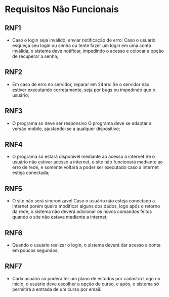 # Requisitos Não Funcionais
## RNF1
 * Caso o login seja inválido, enviar notificação de erro:
 Caso o usuário esqueça seu login ou senha ou tente fazer um login em uma conta inválida,
 o sistema deve notificar, impedindo o acesso e colocar a opção de recuperar a senha;

## RNF2
* Em caso de erro no servidor, reparar em 24hrs:
Se o servidor não estiver executando corretamente, seja por bugs ou impedindo que o
usuário;

## RNF3
* O programa so deve ser responsivo
O programa deve se adaptar a versão mobile, ajustando-se a qualquer dispositivo;

## RNF4
* O programa só estará disponivel mediante ao acesso a internet
Se o usuário não estiver acesso a internet, o site não funcionará mediante ao erro de rede,
e somente voltará a poder ser executado caso a internet esteja conectada;

## RNF5
* O site não será sincronizavel
Caso o usuário não esteja conectado a internet porém queira modificar alguns dos dados, logo após
o retorno da rede, o sistema não deverá adicionar os novos comandos feitos quando o site não estava mediante
a internet;

## RNF6
* Quando o usuário realizar o login, o sistema deverá dar acesso a conta em poucos segundos;


## RNF7
* Cada usuário só poderá ter um plano de estudos por cadastro
Logo no início, o usuário deve escolher a opção de curso, e após, o sistema
só permitirá a entrada de um curso por email.
